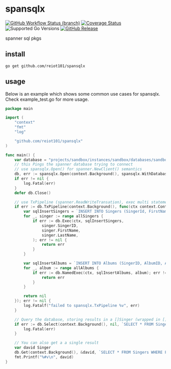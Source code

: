 
# spansqlx
[![GitHub Workflow Status (branch)](https://img.shields.io/github/workflow/status/reiot101/spansqlx/CI/main)](https://github.com/reiot101/spansqlx/actions/workflows/ci.yaml?query=branch%3Amain)
[![Coverage Status](https://coveralls.io/repos/github/reiot101/spansqlx/badge.svg?branch=main)](https://coveralls.io/github/reiot101/spansqlx?branch=main)
![Supported Go Versions](https://img.shields.io/badge/Go-1.16%2C%201.17-lightgrey.svg)
[![GitHub Release](https://img.shields.io/github/release/reiot101/spansqlx.svg)](https://github.com/reiot101/spansqlx/releases)

spanner sql pkgs

## install
```
go get github.com/reiot101/spansqlx
```

## usage
Below is an example which shows some common use cases for spansqlx. Check example_test.go for more usage.
```go
package main

import (
	"context"
	"fmt"
	"log"

	"github.com/reiot101/spansqlx"
)

func main() {
	var database = "projects/sandbox/instances/sandbox/databases/sandbox"
	// this Pings the spanner database trying to connect
	// use spansqlx.Open() for spanner.NewClient() semantics
	db, err := spansqlx.Open(context.Background(), spansqlx.WithDatabase(database))
	if err != nil {
		log.Fatal(err)
	}
	defer db.Close()

	// use TxPipeline (spanner.ReadWriteTransation), exec multi statements.
	if err := db.TxPipeline(context.Background(), func(ctx context.Context) error {
		var sqlInsertSingers = `INSERT INTO Singers (SingerId, FirstName, LastName) VALUES(@singer_id, @first_name, @last_name)`
		for _, singer := range allSingers {
			if err := db.Exec(ctx, sqlInsertSingers,
				singer.SingerID,
				singer.FirstName,
				singer.LastName,
			); err != nil {
				return err
			}
		}

		var sqlInsertAlbums = `INSERT INTO Albums (SingerID, AlbumID, AlbumTitle) VALUES (@SingerID, @AlbumID, @AlbumTitle)`
		for _, album := range allAlbums {
			if err := db.NamedExec(ctx, sqlInsertAlbums, album); err != nil {
				return err
			}
		}

		return nil
	}); err != nil {
		log.Fatalf("failed to spansqlx.TxPipeline %v", err)
	}

	// Query the database, storing results in a []Singer (wrapped in []interface)
	if err := db.Select(context.Background(), nil, `SELECT * FROM Singers ORDER BY FirstName DESC`); err != nil {
		log.Fatal(err)
	}

	// You can also get a a single result
	var david Singer
	db.Get(context.Background(), &david, `SELECT * FROM Singers WHERE FirstName=first_name`, "David")
	fmt.Printf("%#v\n", david)
}
```
